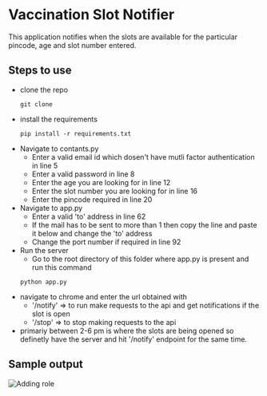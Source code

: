 # Vaccination Slot Notifier

This application notifies when the slots are available for the particular pincode, age and slot number entered.

## Steps to use
- clone the repo
    ```
    git clone 
    ```
- install the requirements
    ```
    pip install -r requirements.txt
    ```
- Navigate to contants.py
    - Enter a valid email id which dosen't have mutli factor authentication in line 5
    - Enter a valid password in line 8
    - Enter the age you are looking for in line 12
    - Enter the slot number you are looking for in line 16
    - Enter the pincode required in line 20
- Navigate to app.py
    - Enter a valid 'to' address in line 62
    - If the mail has to be sent to more than 1 then copy the line and paste it below and change the 'to' address
    - Change the port number if required in line 92
- Run the server
    - Go to the root directory of this folder where app.py is present and run this command
    ```
    python app.py
    ```
- navigate to chrome and enter the url obtained with 
    - '/notify' => to run make requests to the api and get notifications if the slot is open
    - '/stop' => to stop making requests to the api
- primariy between 2-6 pm is where the slots are being opened so definetly have the server and hit '/notify' endpoint for the same time.

## Sample output
![Adding role](images/output.png)